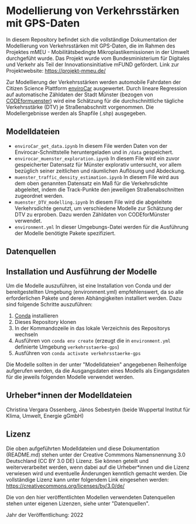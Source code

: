 # Modellierung von Verkehrsstärken mit GPS-Daten
In diesem Repository befindet sich die vollständige Dokumentation der Modellierung von Verkehrsstärken mit GPS-Daten, die im Rahmen des Projektes mMEU - Mobilitätsbedingte Mikroplastikemissionen in der Umwelt durchgefüht wurde. Das Projekt wurde vom Bundesministerium für Digitales und Verkehr als Teil der Innovationsinitiative mFUND gefördert. Link zur Projektwebsite: https://projekt-mmeu.de/

Zur Modellierung der Verkehrsstärken werden automobile Fahrdaten der Citizen Science Plattform [enviroCar](https://envirocar.org/?lng=de) ausgewertet. Durch lineare Regression auf automatische Zähldaten der Stadt Münster (bezogen von [CODEformuenster](https://traffics.codeformuenster.org/)) wird eine Schätzung für die durchschnittliche tägliche Verkehrsstärke (DTV) je Straßenabschnitt vorgenommen. Die Modellergebnisse werden als Shapfile (.shp) ausgegeben.

## Modelldateien
* `enviroCar_get_data.ipynb`
In diesem File werden Daten von der Envirocar-Schnittstelle heruntergeladen und in `/data` gespeichert.
* `envirocar_muenster_exploration.ipynb`
In diesem File wird ein zuvor gespeicherter Datensatz für Münster explorativ untersucht, vor allem bezüglich seiner zeitlichen und räumlichen Auflösung und Abdeckung.
* `muenster_traffic_density_estimation.ipynb`
 In diesem File wird aus dem oben genannten Datensatz ein Maß für die Verkehrsdichte abgeleitet, indem die Track-Punkte den jeweiligen Straßenabschnitten zugeordnet werden.
* `muenster_DTV_modelling.ipynb`
In diesem File wird die abgeleitete Verkehrsdichte genutzt, um verschiedene Modelle zur Schätzung der DTV zu erproben. Dazu werden Zähldaten von CODEforMünster verwendet.
* `environment.yml`
In dieser Umgebungs-Datei werden für die Ausführung der Modelle benötigte Pakete spezifiziert.

## Datenquellen

## Installation und Ausführung der Modelle
Um die Modelle auszuführen, ist eine Installation von Conda und der bereitgestellten Umgebung (environment.yml) empfehlenswert, da so alle erforderlichen Pakete und deren Abhängigkeiten installiert werden. Dazu sind folgende Schritte auszuführen:
1. [Conda](https://docs.conda.io/en/latest/) installieren
2. Dieses Repository klonen
3. In der Kommandozeile in das lokale Verzeichnis des Repositorys wechseln
4. Ausführen von `conda env create` (erzeugt die in `environment.yml` definierte Umgebung `verkehrsstaerke-gps`)
5. Ausführen von `conda activate verkehrsstaerke-gps`

Die Modelle sollten in der unter "Modelldateien" angegebenen Reihenfolge aufgerufen werden, da die Ausgangsdaten eines Modells als Eingangsdaten für die jeweils folgenden Modelle verwendet werden.

## Urheber*innen der Modelldateien
Christina Vergara Ossenberg, János Sebestyén (beide Wuppertal Institut für Klima, Umwelt, Energie gGmbH)

## Lizenz
Die oben aufgeführten Modelldateien und diese Dokumentation (README.md) stehen unter der Creative Commmons Namensnennung 3.0 Deutschland (CC BY 3.0 DE) Lizenz. Sie können geteilt und weiterverarbeitet werden, wenn dabei auf die Urheber*innen und die Lizenz verwiesen wird und eventuelle Änderungen kenntlich gemacht werden. Die vollständige Lizenz kann unter folgendem Link eingesehen werden: https://creativecommons.org/licenses/by/3.0/de/

Die von den hier veröffentlichten Modellen verwendeten Datenquellen stehen unter eigenen Lizenzen, siehe unter "Datenquellen".

Jahr der Veröffentlichung: 2022

